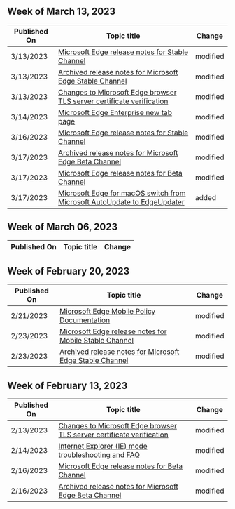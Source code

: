 <!-- This file is generated automatically each week. Changes made to this file will be overwritten.-->



## Week of March 13, 2023


| Published On |Topic title | Change |
|------|------------|--------|
| 3/13/2023 | [Microsoft Edge release notes for Stable Channel](/DeployEdge/microsoft-edge-relnote-stable-channel) | modified |
| 3/13/2023 | [Archived release notes for Microsoft Edge Stable Channel](/DeployEdge/microsoft-edge-relnote-archive-stable-channel) | modified |
| 3/13/2023 | [Changes to Microsoft Edge browser TLS server certificate verification](/DeployEdge/microsoft-edge-security-cert-verification) | modified |
| 3/14/2023 | [Microsoft Edge Enterprise new tab page](/DeployEdge/microsoft-edge-enterprise-ntp) | modified |
| 3/16/2023 | [Microsoft Edge release notes for Stable Channel](/DeployEdge/microsoft-edge-relnote-stable-channel) | modified |
| 3/17/2023 | [Archived release notes for Microsoft Edge Beta Channel](/DeployEdge/microsoft-edge-relnote-archive-beta-channel) | modified |
| 3/17/2023 | [Microsoft Edge release notes for Beta Channel](/DeployEdge/microsoft-edge-relnote-beta-channel) | modified |
| 3/17/2023 | [Microsoft Edge for macOS switch from Microsoft AutoUpdate to EdgeUpdater](/DeployEdge/edge-learnmore-edgeupdater-for-macos) | added |


## Week of March 06, 2023


| Published On |Topic title | Change |
|------|------------|--------|


## Week of February 20, 2023


| Published On |Topic title | Change |
|------|------------|--------|
| 2/21/2023 | [Microsoft Edge Mobile Policy Documentation](/DeployEdge/microsoft-edge-mobile-policies) | modified |
| 2/23/2023 | [Microsoft Edge release notes for Mobile Stable Channel](/DeployEdge/microsoft-edge-relnote-mobile-stable-channel) | modified |
| 2/23/2023 | [Archived release notes for Microsoft Edge Stable Channel](/DeployEdge/microsoft-edge-relnote-archive-mobile-stable-channel) | modified |


## Week of February 13, 2023


| Published On |Topic title | Change |
|------|------------|--------|
| 2/13/2023 | [Changes to Microsoft Edge browser TLS server certificate verification](/DeployEdge/microsoft-edge-security-cert-verification) | modified |
| 2/14/2023 | [Internet Explorer (IE) mode troubleshooting and FAQ](/DeployEdge/edge-ie-mode-faq) | modified |
| 2/16/2023 | [Microsoft Edge release notes for Beta Channel](/DeployEdge/microsoft-edge-relnote-beta-channel) | modified |
| 2/16/2023 | [Archived release notes for Microsoft Edge Beta Channel](/DeployEdge/microsoft-edge-relnote-archive-beta-channel) | modified |
